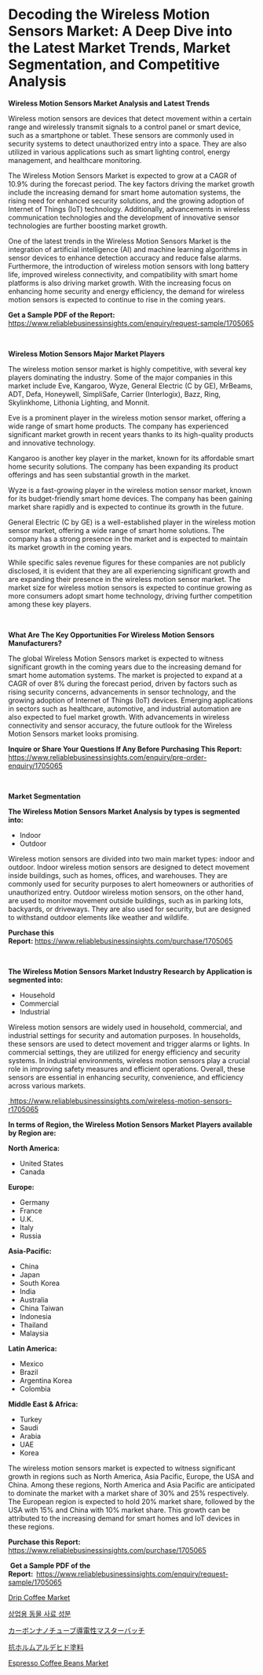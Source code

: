 <p><h1>Decoding the Wireless Motion Sensors Market: A Deep Dive into the Latest Market Trends, Market Segmentation, and Competitive Analysis</h1></p><p><strong>Wireless Motion Sensors Market Analysis and Latest Trends</strong></p>
<p><p>Wireless motion sensors are devices that detect movement within a certain range and wirelessly transmit signals to a control panel or smart device, such as a smartphone or tablet. These sensors are commonly used in security systems to detect unauthorized entry into a space. They are also utilized in various applications such as smart lighting control, energy management, and healthcare monitoring.</p><p>The Wireless Motion Sensors Market is expected to grow at a CAGR of 10.9% during the forecast period. The key factors driving the market growth include the increasing demand for smart home automation systems, the rising need for enhanced security solutions, and the growing adoption of Internet of Things (IoT) technology. Additionally, advancements in wireless communication technologies and the development of innovative sensor technologies are further boosting market growth.</p><p>One of the latest trends in the Wireless Motion Sensors Market is the integration of artificial intelligence (AI) and machine learning algorithms in sensor devices to enhance detection accuracy and reduce false alarms. Furthermore, the introduction of wireless motion sensors with long battery life, improved wireless connectivity, and compatibility with smart home platforms is also driving market growth. With the increasing focus on enhancing home security and energy efficiency, the demand for wireless motion sensors is expected to continue to rise in the coming years.</p></p>
<p><strong>Get a Sample PDF of the Report:&nbsp;</strong> <a href="https://www.reliablebusinessinsights.com/enquiry/request-sample/1705065">https://www.reliablebusinessinsights.com/enquiry/request-sample/1705065</a></p>
<p>&nbsp;</p>
<p><strong>Wireless Motion Sensors Major Market Players</strong></p>
<p><p>The wireless motion sensor market is highly competitive, with several key players dominating the industry. Some of the major companies in this market include Eve, Kangaroo, Wyze, General Electric (C by GE), MrBeams, ADT, Defa, Honeywell, SimpliSafe, Carrier (Interlogix), Bazz, Ring, Skylinkhome, Lithonia Lighting, and Monnit.</p><p>Eve is a prominent player in the wireless motion sensor market, offering a wide range of smart home products. The company has experienced significant market growth in recent years thanks to its high-quality products and innovative technology.</p><p>Kangaroo is another key player in the market, known for its affordable smart home security solutions. The company has been expanding its product offerings and has seen substantial growth in the market.</p><p>Wyze is a fast-growing player in the wireless motion sensor market, known for its budget-friendly smart home devices. The company has been gaining market share rapidly and is expected to continue its growth in the future.</p><p>General Electric (C by GE) is a well-established player in the wireless motion sensor market, offering a wide range of smart home solutions. The company has a strong presence in the market and is expected to maintain its market growth in the coming years.</p><p>While specific sales revenue figures for these companies are not publicly disclosed, it is evident that they are all experiencing significant growth and are expanding their presence in the wireless motion sensor market. The market size for wireless motion sensors is expected to continue growing as more consumers adopt smart home technology, driving further competition among these key players.</p></p>
<p>&nbsp;</p>
<p><strong>What Are The Key Opportunities For Wireless Motion Sensors Manufacturers?</strong></p>
<p><p>The global Wireless Motion Sensors market is expected to witness significant growth in the coming years due to the increasing demand for smart home automation systems. The market is projected to expand at a CAGR of over 8% during the forecast period, driven by factors such as rising security concerns, advancements in sensor technology, and the growing adoption of Internet of Things (IoT) devices. Emerging applications in sectors such as healthcare, automotive, and industrial automation are also expected to fuel market growth. With advancements in wireless connectivity and sensor accuracy, the future outlook for the Wireless Motion Sensors market looks promising.</p></p>
<p><strong>Inquire or Share Your Questions If Any Before Purchasing This Report:</strong> <a href="https://www.reliablebusinessinsights.com/enquiry/pre-order-enquiry/1705065">https://www.reliablebusinessinsights.com/enquiry/pre-order-enquiry/1705065</a></p>
<p>&nbsp;</p>
<p><strong>Market Segmentation</strong></p>
<p><strong>The Wireless Motion Sensors Market Analysis by types is segmented into:</strong></p>
<p><ul><li>Indoor</li><li>Outdoor</li></ul></p>
<p><p>Wireless motion sensors are divided into two main market types: indoor and outdoor. Indoor wireless motion sensors are designed to detect movement inside buildings, such as homes, offices, and warehouses. They are commonly used for security purposes to alert homeowners or authorities of unauthorized entry. Outdoor wireless motion sensors, on the other hand, are used to monitor movement outside buildings, such as in parking lots, backyards, or driveways. They are also used for security, but are designed to withstand outdoor elements like weather and wildlife.</p></p>
<p><strong>Purchase this Report:&nbsp;</strong><a href="https://www.reliablebusinessinsights.com/purchase/1705065">https://www.reliablebusinessinsights.com/purchase/1705065</a></p>
<p>&nbsp;</p>
<p><strong>The Wireless Motion Sensors Market Industry Research by Application is segmented into:</strong></p>
<p><ul><li>Household</li><li>Commercial</li><li>Industrial</li></ul></p>
<p><p>Wireless motion sensors are widely used in household, commercial, and industrial settings for security and automation purposes. In households, these sensors are used to detect movement and trigger alarms or lights. In commercial settings, they are utilized for energy efficiency and security systems. In industrial environments, wireless motion sensors play a crucial role in improving safety measures and efficient operations. Overall, these sensors are essential in enhancing security, convenience, and efficiency across various markets.</p></p>
<p><a href="https://www.reliablebusinessinsights.com/wireless-motion-sensors-r1705065">&nbsp;https://www.reliablebusinessinsights.com/wireless-motion-sensors-r1705065</a></p>
<p><strong>In terms of Region, the Wireless Motion Sensors Market Players available by Region are:</strong></p>
<p>
    <p> <strong> North America: </strong>
        <ul>
            <li>United States</li>
            <li>Canada</li>
        </ul>
        </p> 
    <p> <strong> Europe: </strong>
        <ul>
            <li>Germany</li>
            <li>France</li>
            <li>U.K.</li>
            <li>Italy</li>
            <li>Russia</li>
        </ul>
        </p> 
    <p> <strong> Asia-Pacific: </strong>
        <ul>
            <li>China</li>
            <li>Japan</li>
            <li>South Korea</li>
            <li>India</li>
            <li>Australia</li>
            <li>China Taiwan</li>
            <li>Indonesia</li>
            <li>Thailand</li>
            <li>Malaysia</li>
        </ul>
        </p> 
    <p> <strong> Latin America: </strong>
        <ul>
            <li>Mexico</li>
            <li>Brazil</li>
            <li>Argentina Korea</li>
            <li>Colombia</li>
        </ul>
        </p> 
    <p> <strong> Middle East & Africa: </strong>
        <ul>
            <li>Turkey</li>
            <li>Saudi</li>
            <li>Arabia</li>
            <li>UAE</li>
            <li>Korea</li>
        </ul>
    </p>
    </p>
<p><p>The wireless motion sensors market is expected to witness significant growth in regions such as North America, Asia Pacific, Europe, the USA and China. Among these regions, North America and Asia Pacific are anticipated to dominate the market with a market share of 30% and 25% respectively. The European region is expected to hold 20% market share, followed by the USA with 15% and China with 10% market share. This growth can be attributed to the increasing demand for smart homes and IoT devices in these regions.</p></p>
<p><strong>Purchase this Report: </strong><a href="https://www.reliablebusinessinsights.com/purchase/1705065">https://www.reliablebusinessinsights.com/purchase/1705065</a></p>
<p>&nbsp;<strong>Get a Sample PDF of the Report:&nbsp;&nbsp;</strong><a href="https://www.reliablebusinessinsights.com/enquiry/request-sample/1705065">https://www.reliablebusinessinsights.com/enquiry/request-sample/1705065</a></p>
<p><strong></strong></p>
<p><p><a href="https://issuu.com/reportprime-2/docs/drip-coffee-market-size-2030.pptx">Drip Coffee Market</a></p><p><a href="https://medium.com/@dudleyferry/%EC%83%81%EC%97%85%EC%9A%A9-%EB%8F%99%EB%AC%BC-%EC%82%AC%EB%A3%8C-%EC%84%B1%EB%B6%84-%EC%8B%9C%EC%9E%A5-%EC%A2%85%EB%A5%98-%EC%9D%91%EC%9A%A9-%EB%B0%8F-%EC%A7%80%EB%A6%AC%EC%97%90-%EB%94%B0%EB%A5%B8-%ED%8F%AC%EA%B4%84%EC%A0%81-%ED%8F%89%EA%B0%80-ac44717acc00">상업용 동물 사료 성분</a></p><p><a href="https://medium.com/@willismills2023/%E3%82%AB%E3%83%BC%E3%83%9C%E3%83%B3%E3%83%8A%E3%83%8E%E3%83%81%E3%83%A5%E3%83%BC%E3%83%96%E5%B0%8E%E9%9B%BB%E6%80%A7%E3%83%9E%E3%82%B9%E3%82%BF%E3%83%BC%E3%83%90%E3%83%83%E3%83%81%E5%B8%82%E5%A0%B4%E3%81%AE%E3%83%88%E3%83%AC%E3%83%B3%E3%83%89%E3%81%A8%E5%B8%82%E5%A0%B4%E5%88%86%E6%9E%90%E3%81%AF-2024%E5%B9%B4%E3%81%8B%E3%82%892031%E5%B9%B4%E3%81%BE%E3%81%A7%E3%81%AE%E6%9C%9F%E9%96%93%E3%81%AB%E4%BA%88%E6%B8%AC%E3%81%95%E3%82%8C%E3%81%A6%E3%81%84%E3%81%BE%E3%81%99-02a69d0972f1">カーボンナノチューブ導電性マスターバッチ</a></p><p><a href="https://medium.com/@stefansmith00/%E3%83%9B%E3%83%AB%E3%83%A0%E3%82%A2%E3%83%AB%E3%83%87%E3%83%92%E3%83%89%E3%82%92%E9%98%B2%E3%81%90%E3%83%9A%E3%82%A4%E3%83%B3%E3%83%88%E5%B8%82%E5%A0%B4-2031%E5%B9%B4%E3%81%BE%E3%81%A7%E3%81%AE%E3%83%88%E3%83%AC%E3%83%B3%E3%83%89-%E4%BA%88%E6%B8%AC-%E7%AB%B6%E5%90%88%E5%88%86%E6%9E%90-09cb43753e8c">抗ホルムアルデヒド塗料</a></p><p><a href="https://issuu.com/reportprime-2/docs/espresso-coffee-beans-market-size-2030.pptx">Espresso Coffee Beans Market</a></p></p>